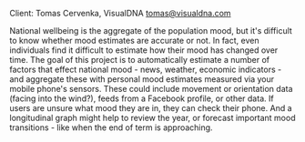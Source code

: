 Client: Tomas Cervenka, VisualDNA <tomas@visualdna.com>

National wellbeing is the aggregate of the population mood, but it's
difficult to know whether mood estimates are accurate or not. In fact,
even individuals find it difficult to estimate how their mood has
changed over time. The goal of this project is to automatically estimate
a number of factors that effect national mood - news, weather, economic
indicators - and aggregate these with personal mood estimates measured
via your mobile phone's sensors. These could include movement or
orientation data (facing into the wind?), feeds from a Facebook profile,
or other data. If users are unsure what mood they are in, they can check
their phone. And a longitudinal graph might help to review the year, or
forecast important mood transitions - like when the end of term is
approaching.